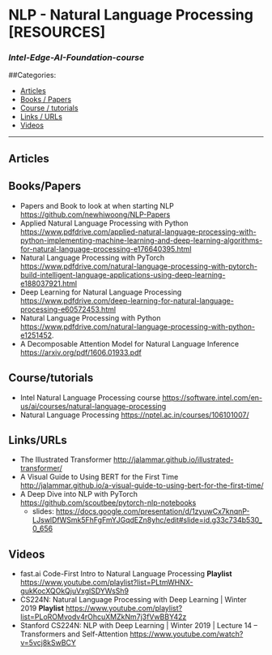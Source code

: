 # NLP - Natural Language Processing [RESOURCES]
### *Intel-Edge-AI-Foundation-course*

##Categories:
* [Articles](#Articles)
* [Books / Papers](#BooksPapers)
* [Course / tutorials](#Coursetutorials)
* [Links / URLs](#LinksURLs)
* [Videos](#Videos)
---

## Articles

## Books/Papers
* Papers and Book to look at when starting NLP https://github.com/newhiwoong/NLP-Papers
* Applied Natural Language Processing with Python https://www.pdfdrive.com/applied-natural-language-processing-with-python-implementing-machine-learning-and-deep-learning-algorithms-for-natural-language-processing-e176640395.html
* Natural Language Processing with PyTorch https://www.pdfdrive.com/natural-language-processing-with-pytorch-build-intelligent-language-applications-using-deep-learning-e188037921.html
* Deep Learning for Natural Language Processing https://www.pdfdrive.com/deep-learning-for-natural-language-processing-e60572453.html
* Natural Language Processing with Python https://www.pdfdrive.com/natural-language-processing-with-python-e1251452.
* A Decomposable Attention Model for Natural Language Inference https://arxiv.org/pdf/1606.01933.pdf

## Course/tutorials
* Intel Natural Language Processing course https://software.intel.com/en-us/ai/courses/natural-language-processing
* Natural Language Processing https://nptel.ac.in/courses/106101007/

## Links/URLs
* The Illustrated Transformer http://jalammar.github.io/illustrated-transformer/
* A Visual Guide to Using BERT for the First Time http://jalammar.github.io/a-visual-guide-to-using-bert-for-the-first-time/
* A Deep Dive into NLP with PyTorch https://github.com/scoutbee/pytorch-nlp-notebooks
    - slides: https://docs.google.com/presentation/d/1zyuwCx7knqnP-LJswlDfWSmk5FhFgFmYJGqdEZn8yhc/edit#slide=id.g33c734b530_0_656

## Videos
* fast.ai Code-First Intro to Natural Language Processing **Playlist** https://www.youtube.com/playlist?list=PLtmWHNX-gukKocXQOkQjuVxglSDYWsSh9
* CS224N: Natural Language Processing with Deep Learning | Winter 2019 **Playlist** https://www.youtube.com/playlist?list=PLoROMvodv4rOhcuXMZkNm7j3fVwBBY42z
* Stanford CS224N: NLP with Deep Learning | Winter 2019 | Lecture 14 – Transformers and Self-Attention https://www.youtube.com/watch?v=5vcj8kSwBCY
